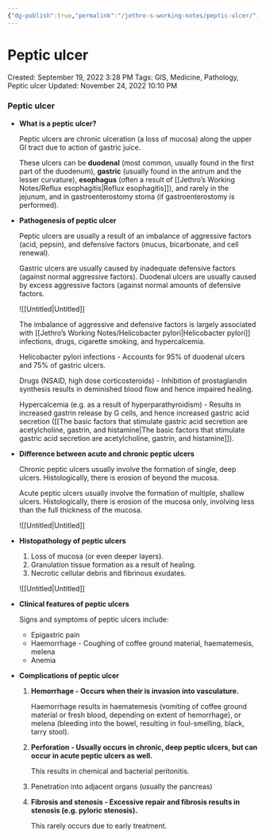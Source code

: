 ```yaml
---
{"dg-publish":true,"permalink":"/jethro-s-working-notes/peptic-ulcer/","dgPassFrontmatter":true}
---
```



# Peptic ulcer

Created: September 19, 2022 3:28 PM
Tags: GIS, Medicine, Pathology, Peptic ulcer
Updated: November 24, 2022 10:10 PM

### Peptic ulcer

- **What is a peptic ulcer?**
    
    Peptic ulcers are chronic ulceration (a loss of mucosa) along the upper GI tract due to action of gastric juice.
    
    These ulcers can be **duodenal** (most common, usually found in the first part of the duodenum), **gastric** (usually found in the antrum and the lesser curvature), **esophagus** (often a result of [[Jethro’s Working Notes/Reflux esophagitis\|Reflux esophagitis]]), and rarely in the jejunum, and in gastroenterostomy stoma (if gastroenterostomy is performed).
    
- **Pathogenesis of peptic ulcer**
    
    Peptic ulcers are usually a result of an imbalance of aggressive factors (acid, pepsin), and defensive factors (mucus, bicarbonate, and cell renewal).
    
    Gastric ulcers are usually caused by inadequate defensive factors (against normal aggressive factors). Duodenal ulcers are usually caused by excess aggressive factors (against normal amounts of defensive factors.
    
    ![[Untitled\|Untitled]]
    
    The imbalance of aggressive and defensive factors is largely associated with [[Jethro’s Working Notes/Helicobacter pylori\|Helicobacter pylori]] infections, drugs, cigarette smoking, and hypercalcemia.
    
    Helicobacter pylori infections - Accounts for 95% of duodenal ulcers and 75% of gastric ulcers.
    
    Drugs (NSAID, high dose corticosteroids) - Inhibition of prostaglandin synthesis results in deminished blood flow and hence impaired healing.
    
    Hypercalcemia (e.g. as a result of hyperparathyroidism) - Results in increased gastrin release by G cells, and hence increased gastric acid secretion ([[The basic factors that stimulate gastric acid secretion are acetylcholine, gastrin, and histamine\|The basic factors that stimulate gastric acid secretion are acetylcholine, gastrin, and histamine]]).
    
- **Difference between acute and chronic peptic ulcers**
    
    Chronic peptic ulcers usually involve the formation of single, deep ulcers. Histologically, there is erosion of beyond the mucosa.
    
    Acute peptic ulcers usually involve the formation of multiple, shallow ulcers. Histologically, there is erosion of the mucosa only, involving less than the full thickness of the mucosa.
    
    ![[Untitled\|Untitled]]
    
- **Histopathology of peptic ulcers**
    1. Loss of mucosa (or even deeper layers).
    2. Granulation tissue formation as a result of healing.
    3. Necrotic cellular debris and fibrinous exudates.
    
    ![[Untitled\|Untitled]]
    
- **Clinical features of peptic ulcers**
    
    Signs and symptoms of peptic ulcers include:
    
    - Epigastric pain
    - Haemorrhage - Coughing of coffee ground material, haematemesis, melena
    - Anemia
- **Complications of peptic ulcer**
    1. **Hemorrhage - Occurs when their is invasion into vasculature.**
        
        Haemorrhage results in haematemesis (vomiting of coffee ground material or fresh blood, depending on extent of hemorrhage), or melena (bleeding into the bowel, resulting in foul-smelling, black, tarry stool).
        
    2. **Perforation - Usually occurs in chronic, deep peptic ulcers, but can occur in acute peptic ulcers as well.**
        
        This results in chemical and bacterial peritonitis.
        
    3. Penetration into adjacent organs (usually the pancreas)
    4. **Fibrosis and stenosis - Excessive repair and fibrosis results in stenosis (e.g. pyloric stenosis).**
        
        This rarely occurs due to early treatment.
